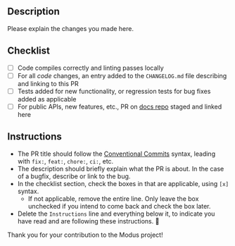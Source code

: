 ## Description

Please explain the changes you made here.

## Checklist

- [ ] Code compiles correctly and linting passes locally
- [ ] For all _code_ changes, an entry added to the `CHANGELOG.md` file describing and linking to
      this PR
- [ ] Tests added for new functionality, or regression tests for bug fixes added as applicable
- [ ] For public APIs, new features, etc., PR on [docs repo](https://github.com/hypermodeinc/docs)
      staged and linked here

## Instructions

- The PR title should follow the [Conventional Commits](https://www.conventionalcommits.org/)
  syntax, leading with `fix:`, `feat:`, `chore:`, `ci:`, etc.
- The description should briefly explain what the PR is about. In the case of a bugfix, describe or
  link to the bug.
- In the checklist section, check the boxes in that are applicable, using `[x]` syntax.
  - If not applicable, remove the entire line. Only leave the box unchecked if you intend to come
    back and check the box later.
- Delete the `Instructions` line and everything below it, to indicate you have read and are
  following these instructions. 🙂

Thank you for your contribution to the Modus project!
